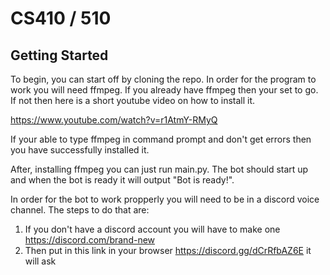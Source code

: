 # CS410 / 510

## Getting Started

To begin, you can start off by cloning the repo. In order for the program
to work you will need ffmpeg. If you already have ffmpeg then your set to go.
If not then here is a short youtube video on how to install it. 

https://www.youtube.com/watch?v=r1AtmY-RMyQ

If your able to type ffmpeg in command prompt and don't get errors then you have
successfully installed it.

After, installing ffmpeg you can just run main.py. The bot should start up and when the
bot is ready it will output "Bot is ready!".

In order for the bot to work propperly you will need to be in a discord voice channel.
The steps to do that are:
1. If you don't have a discord account you will have to make one https://discord.com/brand-new
2. Then put in this link in your browser https://discord.gg/dCrRfbAZ6E it will ask

